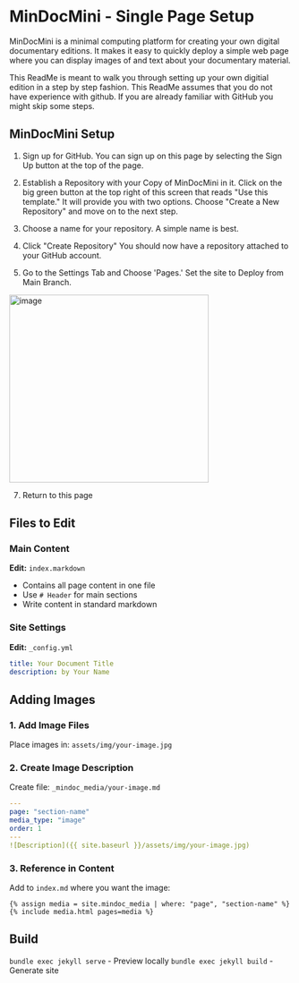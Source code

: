 # MinDocMini - Single Page Setup
MinDocMini is a minimal computing platform for creating your own digital documentary editions. It makes it easy to quickly deploy a simple web page where you can display images of and text about your documentary material.

This ReadMe is meant to walk you through setting up your own digitial edition in a step by step fashion.
This ReadMe assumes that you do not have experience with github. If you are already familiar with GitHub you might skip some steps.

## MinDocMini Setup

1. Sign up for GitHub. You can sign up on this page by selecting the Sign Up button at the top of the page.

2. Establish a Repository with your Copy of MinDocMini in it.
   Click on the big green button at the top right of this screen that reads "Use this template." It will provide you with two options. Choose "Create a New Repository" and move on to the next step.

3. Choose a name for your repository. A simple name is best.

4. Click "Create Repository"
   You should now have a repository attached to your GitHub account.

5. Go to the Settings Tab and Choose 'Pages.' Set the site to Deploy from Main Branch.
<img width="356" height="336" alt="image" src="https://github.com/user-attachments/assets/d8e095ca-4534-4730-82e2-0e467fc3ec93" />

7. Return to this page 

## Files to Edit

### Main Content
**Edit:** `index.markdown`
- Contains all page content in one file
- Use `# Header` for main sections
- Write content in standard markdown

### Site Settings
**Edit:** `_config.yml`
```yaml
title: Your Document Title
description: by Your Name
```

## Adding Images

### 1. Add Image Files
Place images in: `assets/img/your-image.jpg`

### 2. Create Image Description
Create file: `_mindoc_media/your-image.md`
```yaml
---
page: "section-name"
media_type: "image"
order: 1
---
![Description]({{ site.baseurl }}/assets/img/your-image.jpg)
```

### 3. Reference in Content
Add to `index.md` where you want the image:
```liquid
{% assign media = site.mindoc_media | where: "page", "section-name" %}
{% include media.html pages=media %}
```

## Build
`bundle exec jekyll serve` - Preview locally
`bundle exec jekyll build` - Generate site
